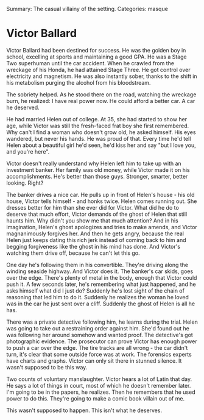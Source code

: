 Summary: The casual villainy of the setting.
Categories: masque

# Victor Ballard

Victor Ballard had been destined for success. He was the golden boy in school, excelling at sports and maintaining a good GPA. He was a Stage Two superhuman until the car accident. When he crawled from the wreckage of his Honda, he had attained Stage Three. He got control over electricity and magnetism. He was also instantly sober, thanks to the shift in his metabolism purging the alcohol from his bloodstream.

The sobriety helped. As he stood there on the road, watching the wreckage burn, he realized: I have real power now. He could afford a better car. A car he deserved.

He had married Helen out of college. At 35, she had started to show her age, while Victor was still the fresh-faced frat boy she first remembered. Why can't I find a woman who doesn't grow old, he asked himself. His eyes wandered, but never his hands. He was proud of that. Every time he'd tell Helen about a beautiful girl he'd seen, he'd kiss her and say "but I love you, and you're here".

Victor doesn't really understand why Helen left him to take up with an investment banker. Her family was old money, while Victor made it on his accomplishments. He's better than those guys. Stronger, smarter, better looking. Right?

The banker drives a nice car. He pulls up in front of Helen's house - his old house, Victor tells himself - and honks twice. Helen comes running out. She dresses better for him than she ever did for Victor. What did he do to deserve that much effort, Victor demands of the ghost of Helen that still haunts him. Why didn't you show me that much attention? And in his imagination, Helen's ghost apologizes and tries to make amends, and Victor magnanimously forgives her. And then he gets angry, because the real Helen just keeps dating this rich jerk instead of coming back to him and begging forgiveness like the ghost in his mind has done. And Victor's watching them drive off, because he can't let this go.

One day he's following them in his convertible. They're driving along the winding seaside highway. And Victor does it. The banker's car skids, goes over the edge. There's plenty of metal in the body, enough that Victor could push it. A few seconds later, he's remembering what just happened, and he asks himself what did I just do? Suddenly he's lost sight of the chain of reasoning that led him to do it. Suddenly he realizes the woman he loved was in the car he just sent over a cliff. Suddenly the ghost of Helen is all he has.

There was a private detective following him, he learns during the trial. Helen was going to take out a restraining order against him. She'd found out he was following her around somehow and wanted proof. The detective's got photographic evidence. The prosecutor can prove Victor has enough power to push a car over the edge. The tire tracks are all wrong - the car didn't turn, it's clear that some outside force was at work. The forensics experts have charts and graphs. Victor can only sit there in stunned silence. It wasn't supposed to be this way.

Two counts of voluntary manslaughter. Victor hears a lot of Latin that day. He says a lot of things in court, most of which he doesn't remember later. I'm going to be in the papers, he realizes. Then he remembers that he used power to do this. They're going to make a comic book villain out of me.

This wasn't supposed to happen. This isn't what he deserves.
